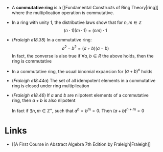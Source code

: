 * A **commutative ring**  is a [[Fundamental Constructs of Ring Theory|ring]] where the multiplication operation is commutative.

* In a ring with unity $1$, the distributive laws show that for $n,m\in \mathbb{Z}$
  $$
  (n\cdot1)(m\cdot1) = (nm)\cdot1
  $$

* (*Fraleigh e18.38*) In a commutative ring:  
  $$
  a^2-b^2=(a+b)(a-b)
  $$
  In fact, the converse is also true if $\forall a, b\in R$ the above holds, then the ring is commutative 
* In a commutative ring, the usual binomial expansion for $(a+b)^n$ holds
* (*Fraleigh e18.44a*) The set of all idempotent elements in a commutative ring is closed under ring multiplication
* (*Fraleigh e18.46*) If $a$ and $b$ are nilpotent elements of a commutative ring, then $a+b$ is also nilpotent 
  
  In fact if $\exists n,m\in \mathbb{Z}^+$, such that $a^n=b^m=0$. Then $(a+b)^{n+m}=0$ 
# Links
* [[A First Course in Abstract Algebra 7th Edition by Fraleigh|Fraleigh]]
